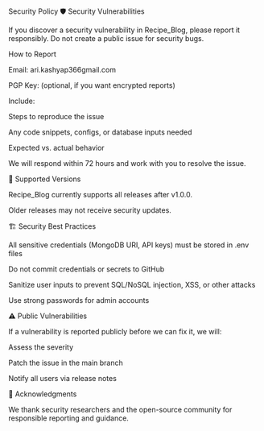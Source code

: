 Security Policy
🛡 Security Vulnerabilities

If you discover a security vulnerability in Recipe_Blog, please report it responsibly. Do not create a public issue for security bugs.

How to Report

Email: ari.kashyap366gmail.com

PGP Key: (optional, if you want encrypted reports)

Include:

Steps to reproduce the issue

Any code snippets, configs, or database inputs needed

Expected vs. actual behavior

We will respond within 72 hours and work with you to resolve the issue.

🔐 Supported Versions

Recipe_Blog currently supports all releases after v1.0.0.

Older releases may not receive security updates.

🏗 Security Best Practices

All sensitive credentials (MongoDB URI, API keys) must be stored in .env files

Do not commit credentials or secrets to GitHub

Sanitize user inputs to prevent SQL/NoSQL injection, XSS, or other attacks

Use strong passwords for admin accounts

⚠️ Public Vulnerabilities

If a vulnerability is reported publicly before we can fix it, we will:

Assess the severity

Patch the issue in the main branch

Notify all users via release notes

📌 Acknowledgments

We thank security researchers and the open-source community for responsible reporting and guidance.

